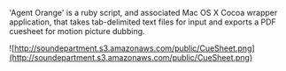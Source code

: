 'Agent Orange' is a ruby script, and associated Mac OS X Cocoa wrapper application, that takes tab-delimited text files for input and exports a PDF cuesheet for motion picture dubbing.

![http://soundepartment.s3.amazonaws.com/public/CueSheet.png](http://soundepartment.s3.amazonaws.com/public/CueSheet.png)